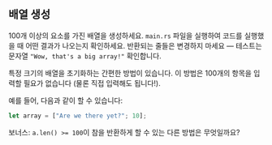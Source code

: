 ## 배열 생성

100개 이상의 요소를 가진 배열을 생성하세요. `main.rs` 파일을 실행하여 코드를 실행했을 때 어떤 결과가 나오는지 확인하세요. 반환되는 줄들은 변경하지 마세요 &mdash; 테스트는 문자열 `"Wow, that's a big array!"` 확인합니다.

<div class="hint">
  특정 크기의 배열을 초기화하는 간편한 방법이 있습니다. 이 방법은 100개의 항목을 입력할 필요가 없습니다 (물론 직접 입력해도 됩니다!).

  예를 들어, 다음과 같이 할 수 있습니다:
  ```rust
  let array = ["Are we there yet?"; 10];
  ```
</div>

보너스: `a.len() >= 100`이 참을 반환하게 할 수 있는 다른 방법은 무엇일까요?